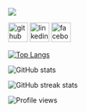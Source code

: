 
![](https://i.redd.it/bpxxqqvps4h91.gif)



[<img src='https://cdn.jsdelivr.net/npm/simple-icons@3.0.1/icons/github.svg' alt='github' height='40'>](https://github.com/jobayer-hossen)  [<img src='https://cdn.jsdelivr.net/npm/simple-icons@3.0.1/icons/linkedin.svg' alt='linkedin' height='40'>](https://www.linkedin.com/in/jobayer-hossen-213a961b2/)  [<img src='https://cdn.jsdelivr.net/npm/simple-icons@3.0.1/icons/facebook.svg' alt='facebook' height='40'>](https://www.facebook.com/emon.hasan.201)  

[![Top Langs](https://github-readme-stats.vercel.app/api/top-langs/?username=jobayer-hossen)](https://github.com/anuraghazra/github-readme-stats)

![GitHub stats](https://github-readme-stats.vercel.app/api?username=jobayer-hossen&show_icons=true)  

![GitHub streak stats](https://streak-stats.demolab.com/?user=jobayer-hossen)  

![Profile views](https://gpvc.arturio.dev/jobayer-hossen)  


